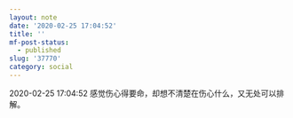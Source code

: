 ```yaml
---
layout: note
date: '2020-02-25 17:04:52'
title: ''
mf-post-status:
  - published
slug: '37770'
category: social
---
```

2020-02-25 17:04:52 感觉伤心得要命，却想不清楚在伤心什么，又无处可以排解。